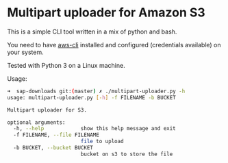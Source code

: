 # Multipart uploader for Amazon S3

This is a simple CLI tool written in a mix of python and bash.

You need to have [aws-cli]() installed and configured (credentials available) on your system.

Tested with Python 3 on a Linux machine.

Usage:

```bash
➜  sap-downloads git:(master) ✗ ./multipart-uploader.py -h
usage: multipart-uploader.py [-h] -f FILENAME -b BUCKET

Multipart uploader for S3.

optional arguments:
  -h, --help            show this help message and exit
  -f FILENAME, --file FILENAME
                        file to upload
  -b BUCKET, --bucket BUCKET
                        bucket on s3 to store the file
```
